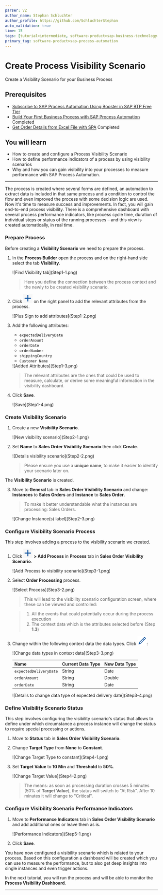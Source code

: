 ```yaml
---
parser: v2
author_name: Stephan Schluchter
author_profile: https://github.com/SchluchterStephan
auto_validation: true
time: 15
tags: [tutorial>intermediate, software-product>sap-business-technology-platform, tutorial>free-tier]
primary_tag: software-product>sap-process-automation
---
```

# Create Process Visibility Scenario
<!-- description --> Create a Visibility Scenario for your Business Process

## Prerequisites
 - [Subscribe to SAP Process Automation Using Booster in SAP BTP Free Tier](spa-subscribe-booster)
 - [Build Your First Business Process with SAP Process Automation](mission.sap-process-automation) Completed
 - [Get Order Details from Excel File with SPA](spa-create-automation) Completed

## You will learn
  - How to create and configure a Process Visibility Scenario
  - How to define performance indicators of a process by using visibility scenarios
  - Why and how you can gain visibility into your processes to measure performance with SAP Process Automation.

---
The process is created where several forms are defined, an automation to extract data is included in that same process and a condition to control the flow and even improved the process with some decision logic are used. Now it's time to measure success and improvements. In fact, you will gain end-to-end process visibility. There is a comprehensive dashboard with several process performance indicators, like process cycle time, duration of individual steps or status of the running processes – and this view is created automatically, in real time.

### Prepare Process

Before creating a **Visibility Scenario** we need to prepare the process.

1.  In the **Process Builder** open the process and on the right-hand side select the tab **Visibility**.

    <!-- border -->![Find Visibility tab](Step1-1.png)

    > Here you define the connection between the process context and the newly to be created visibility scenario.

2.  Click ![Plus Sign](icon-plus-sign.png) on the right panel to add the relevant attributes from the process.

    <!-- border -->![Plus Sign to add attributes](Step1-2.png)

3.  Add the following attributes:

    - `expectedDeliveryDate`
    - `orderAmount`
    - `orderDate`
    - `orderNumber`
    - `shippingCountry`
    - `Customer Name`

    <!-- border -->![Added Attributes](Step1-3.png)

    > The relevant attributes are the ones that could be used to measure, calculate, or derive some meaningful information in the visibility dashboard.

4.  Click **Save**.

    <!-- border -->![Save](Step1-4.png)



### Create Visibility Scenario

1.  Create a new **Visibility Scenario**.

    <!-- border -->![New visibility scenario](Step2-1.png)

2.  Set **Name** to **Sales Order Visibility Scenario** then click **Create**.

    <!-- border -->![Details visibility scenario](Step2-2.png)

    > Please ensure you use a **unique name**, to make it easier to identify your scenario later on.

The **Visibility Scenario** is created.

3.  Move to **General** tab in **Sales Order Visibility Scenario** and change: **Instances** to **Sales Orders** and **Instance** to **Sales Order**.

    > To make it better understandable what the instances are processing: Sales Orders.

    <!-- border -->![Change Instance(s) label](Step2-3.png)



### Configure Visibility Scenario Process

This step involves adding a process to the visibility scenario we created.

1.  Click ![Plus Sign](icon-plus-sign.png) **> Add Process** in **Process** tab in **Sales Order Visibility Scenario**.

    <!-- border -->![Add Process to visibility scenario](Step3-1.png)

2.  Select **Order Processing** process.

    <!-- border -->![Select Process](Step3-2.png)

    > This will lead to the visibility scenario configuration screen, where these can be viewed and controlled:

    > 1. All the events that could potentially occur during the process execution
    > 2. The context data which is the attributes selected before (Step **1.3**)

3.  Change within the following context data the data types. Click ![Pencil Icon](icon-pencil.png):

    <!-- border -->![Change data types in context data](Step3-3.png)

    | Name                   | Current Data Type | New Data Type |
    | ---------------------- | ----------------- | ------------- |
    | `expectedDeliveryDate` | String            | Date          |
    | `orderAmount`          | String            | Double        |
    | `orderDate`            | String            | Date          |

    <!-- border -->![Details to change data type of expected delivery date](Step3-4.png)


### Define Visibility Scenario Status

This step involves configuring the visibility scenario's status that allows to define under which circumstance a process instance will change the status to require special processing or actions.

1.  Move to **Status** tab in **Sales Order Visibility Scenario**.

2.  Change **Target Type** from **None** to **Constant**.

    <!-- border -->![Change Target Type to constant](Step4-1.png)

3.  Set **Target Value** to **10 Min** and **Threshold** to **50%**.

    <!-- border -->![Change Target Value](Step4-2.png)

    > The means: as soon as processing duration crosses 5 minutes (50% of **Target Value**), the status will switch to "At Risk". After 10 minutes it will change to "Critical".


### Configure Visibility Scenario Performance Indicators

1.  Move to **Performance Indicators** tab in **Sales Order Visibility Scenario** and add additional ones or leave them as is.

    <!-- border -->![Performance Indicators](Step5-1.png)

2.  Click **Save**.

You have now configured a visibility scenario which is related to your process. Based on this configuration a dashboard will be created which you can use to measure the performance, but to also get deep insights into single instances and even trigger actions.

In the next tutorial, you will run the process and will be able to monitor the **Process Visibility Dashboard**.


---
